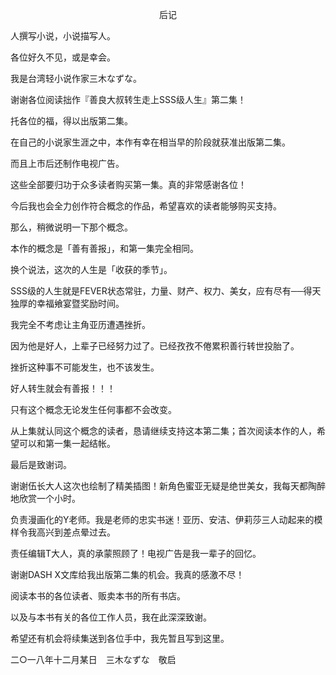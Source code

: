<p align="center">后记</p>

人撰写小说，小说描写人。

各位好久不见，或是幸会。

我是台湾轻小说作家三木なずな。

谢谢各位阅读拙作『善良大叔转生走上SSS级人生』第二集！

托各位的福，得以出版第二集。

在自己的小说家生涯之中，本作有幸在相当早的阶段就获准出版第二集。

而且上市后还制作电视广告。

这些全部要归功于众多读者购买第一集。真的非常感谢各位！

今后我也会全力创作符合概念的作品，希望喜欢的读者能够购买支持。

那么，稍微说明一下那个概念。

本作的概念是「善有善报」，和第一集完全相同。

换个说法，这次的人生是「收获的季节」。

SSS级的人生就是FEVER状态常驻，力量、财产、权力、美女，应有尽有──得天独厚的幸福飨宴暨奖励时间。

我完全不考虑让主角亚历遭遇挫折。

因为他是好人，上辈子已经努力过了。已经孜孜不倦累积善行转世投胎了。

挫折这种事不可能发生，也不该发生。

好人转生就会有善报！！！

只有这个概念无论发生任何事都不会改变。

从上集就认同这个概念的读者，恳请继续支持这本第二集；首次阅读本作的人，希望可以和第一集一起结帐。

最后是致谢词。

谢谢伍长大人这次也绘制了精美插图！新角色蜜亚无疑是绝世美女，我每天都陶醉地欣赏一个小时。

负责漫画化的Y老师。我是老师的忠实书迷！亚历、安洁、伊莉莎三人动起来的模样令我高兴到差点晕过去。

责任编辑T大人，真的承蒙照顾了！电视广告是我一辈子的回忆。

谢谢DASH X文库给我出版第二集的机会。我真的感激不尽！

阅读本书的各位读者、贩卖本书的所有书店。

以及与本书有关的各位工作人员，我在此深深致谢。

希望还有机会将续集送到各位手中，我先暂且写到这里。

二○一八年十二月某日　三木なずな　敬启

